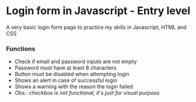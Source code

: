 # Login form in Javascript - Entry level

A very basic login form page to practice my skills in Javascript, HTML and CSS

### Functions
- Check if email and password inputs are not empty
- Password must have at least 8 characters
- Button must be disabled when attempting login
- Shows an alert in case of successful login
- Shows a warning with the reason the login failed
- *Obs.: checkbox is not functional, it's just for visual purpose.*
